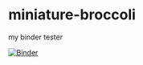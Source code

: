 # miniature-broccoli
my binder tester

[![Binder](https://mybinder.org/badge_logo.svg)](https://mybinder.org/v2/gh/likeajumprope/miniature-broccoli/HEAD)
